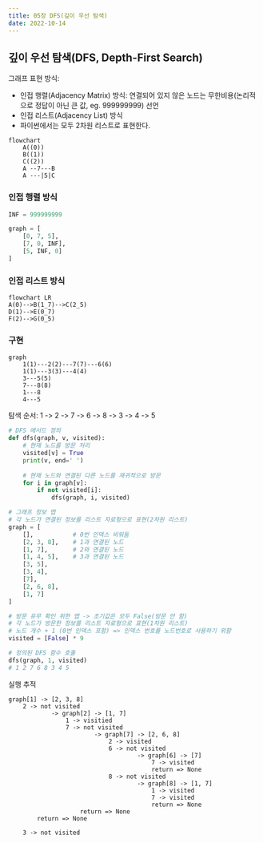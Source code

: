 ```yaml
---
title: 05장 DFS(깊이 우선 탐색)
date: 2022-10-14
---
```


## 깊이 우선 탐색(DFS, Depth-First Search)

그래프 표현 방식:

- 인접 행렬(Adjacency Matrix) 방식: 연결되어 있지 않은 노드는 무한비용(논리적으로 정답이 아닌 큰 값, eg. 999999999) 선언
- 인접 리스트(Adjacency List) 방식
- 파이썬에서는 모두 2차원 리스트로 표현한다.

```{mermaid}
flowchart
    A((0))
    B((1))
    C((2))
    A --7---B
    A ---|5|C
```

### 인접 행렬 방식

```python
INF = 999999999

graph = [
    [0, 7, 5],
    [7, 0, INF],
    [5, INF, 0]
]
```

### 인접 리스트 방식

```{mermaid}
flowchart LR
A(0)-->B(1_7)-->C(2_5)
D(1)-->E(0_7)
F(2)-->G(0_5)
```

### 구현

```{mermaid}
graph
    1(1)---2(2)---7(7)---6(6)
    1(1)---3(3)---4(4)
    3---5(5)
    7---8(8)
    1---8
    4---5
```

탐색 순서: 1 -> 2 -> 7 -> 6 -> 8 -> 3 -> 4 -> 5

```python
# DFS 메서드 정의
def dfs(graph, v, visited):
    # 현재 노드를 방문 처리
    visited[v] = True
    print(v, end=' ')
    
    # 현재 노드와 연결된 다른 노드를 재귀적으로 방문
    for i in graph[v]:
        if not visited[i]:
            dfs(graph, i, visited)

# 그래프 정보 맵
# 각 노드가 연결된 정보를 리스트 자료형으로 표현(2차원 리스트)
graph = [
    [],           # 0번 인덱스 비워둠
    [2, 3, 8],    # 1과 연결된 노드
    [1, 7],       # 2와 연결된 노드
    [1, 4, 5],    # 3과 연결된 노드
    [3, 5],
    [3, 4],
    [7],
    [2, 6, 8],
    [1, 7]
]

# 방문 유무 확인 위한 맵 -> 초기값은 모두 False(방문 안 함)
# 각 노드가 방문한 정보를 리스트 자료형으로 표현(1차원 리스트)
# 노드 개수 + 1 (0번 인덱스 포함) => 인덱스 번호를 노드번호로 사용하기 위함
visited = [False] * 9

# 정의된 DFS 함수 호출
dfs(graph, 1, visited)
# 1 2 7 6 8 3 4 5 
```

실행 추적

```text
graph[1] -> [2, 3, 8]
    2 -> not visited
            -> graph[2] -> [1, 7]
                1 -> visitied
                7 -> not visited
                        -> graph[7] -> [2, 6, 8]
                            2 -> visited
                            6 -> not visited
                                    -> graph[6] -> [7]
                                        7 -> visited
                                        return => None
                            8 -> not visited
                                    -> graph[8] -> [1, 7]
                                        1 -> visited
                                        7 -> visited
                                        return => None
                    return => None
        return => None

    3 -> not visited    
```
